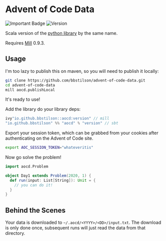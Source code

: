 # Advent of Code Data

![Important Badge][badge] ![Version][version]

[badge]: https://cdn.rawgit.com/nikku/works-on-my-machine/v0.2.0/badge.svg
[version]: https://img.shields.io/static/v1?label=version&message=0.1.0&color=blue

Scala version of the [python library](https://github.com/wimglenn/advent-of-code-data) by the same name.

Requires [Mill](https://github.com/lihaoyi/mill/) 0.9.3.

## Usage

I'm too lazy to publish this on maven, so you will need to publish it locally:

```bash
git clone https://github.com/bbstilson/advent-of-code-data.git
cd advent-of-code-data
mill aocd.publishLocal
```

It's ready to use!

Add the library do your library deps:

```scala
ivy"io.github.bbstilson::aocd:version" // mill
"io.github.bbstilson" %% "aocd" % "version" // sbt
```

Export your session token, which can be grabbed from your cookies after authenticating on the Advent of Code site.

```bash
export AOC_SESSION_TOKEN="whateveritis"
```

Now go solve the problem!

```scala
import aocd.Problem

object Day1 extends Problem(2020, 1) {
  def run(input: List[String]): Unit = {
    // you can do it!
  }
}
```

## Behind the Scenes

Your data is downloaded to `~/.aocd/<YYYY>/<DD>/input.txt`. The download is only done once, subsequent runs will just read the data from that directory.
